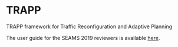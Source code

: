 # TRAPP
TRAPP framework for Traffic Reconfiguration and Adaptive Planning

The user guide for the SEAMS 2019 reviewers is available [here](www4.in.tum.de/~gerostat/SEAMS19_user_guide.zip).
